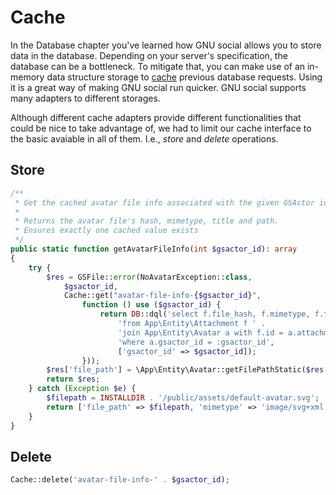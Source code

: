Cache
=====

In the Database chapter you've learned how
GNU social allows you to store data in the
database. Depending on your server's
specification, the database can be a bottleneck. 
To mitigate that, you can make use of an in-memory
data structure storage to [cache](https://en.wikipedia.org/wiki/Cache_(computing))
previous database requests. Using it is a great way of
making GNU social run quicker. GNU social supports many
adapters to different storages.

Although different cache adapters provide
different functionalities that could be nice
to take advantage of, we had to limit our cache
interface to the basic avaiable in all of them.
I.e., _store_ and _delete_ operations.

Store
-----

```php
/**
 * Get the cached avatar file info associated with the given GSActor id
 *
 * Returns the avatar file's hash, mimetype, title and path.
 * Ensures exactly one cached value exists
 */
public static function getAvatarFileInfo(int $gsactor_id): array
{
    try {
        $res = GSFile::error(NoAvatarException::class,
            $gsactor_id,
            Cache::get("avatar-file-info-{$gsactor_id}",
                function () use ($gsactor_id) {
                    return DB::dql('select f.file_hash, f.mimetype, f.title ' .
                        'from App\Entity\Attachment f ' .
                        'join App\Entity\Avatar a with f.id = a.attachment_id ' .
                        'where a.gsactor_id = :gsactor_id',
                        ['gsactor_id' => $gsactor_id]);
                }));
        $res['file_path'] = \App\Entity\Avatar::getFilePathStatic($res['file_hash']);
        return $res;
    } catch (Exception $e) {
        $filepath = INSTALLDIR . '/public/assets/default-avatar.svg';
        return ['file_path' => $filepath, 'mimetype' => 'image/svg+xml', 'title' => null];
    }
}
```

Delete
------

```php
Cache::delete('avatar-file-info-' . $gsactor_id);
```